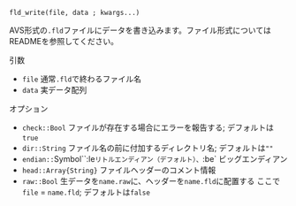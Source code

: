 ```
fld_write(file, data ; kwargs...)
```

AVS形式の`.fld`ファイルにデータを書き込みます。ファイル形式についてはREADMEを参照してください。

引数

  * `file` 通常`.fld`で終わるファイル名
  * `data` 実データ配列

オプション

  * `check::Bool`         ファイルが存在する場合にエラーを報告する; デフォルトは`true`
  * `dir::String`         ファイル名の前に付加するディレクトリ名; デフォルトは`""`
  * `endian::`Symbol``:le`リトルエンディアン（デフォルト）、`:be` ビッグエンディアン
  * `head::Array{String}` ファイルヘッダーのコメント情報
  * `raw::Bool`           生データを`name.raw`に、ヘッダーを`name.fld`に配置する                       ここで`file` = `name.fld`; デフォルトは`false`
